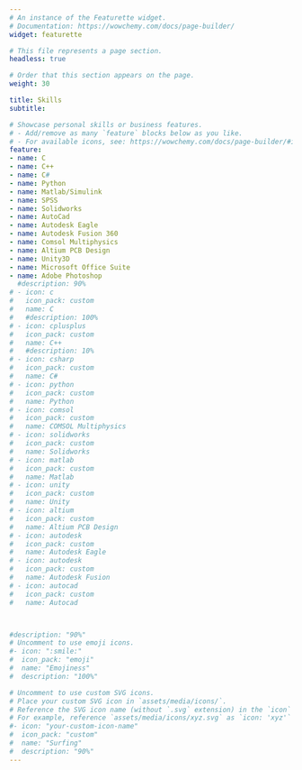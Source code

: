 ```yaml
---
# An instance of the Featurette widget.
# Documentation: https://wowchemy.com/docs/page-builder/
widget: featurette

# This file represents a page section.
headless: true

# Order that this section appears on the page.
weight: 30

title: Skills
subtitle:

# Showcase personal skills or business features.
# - Add/remove as many `feature` blocks below as you like.
# - For available icons, see: https://wowchemy.com/docs/page-builder/#icons
feature:
- name: C
- name: C++
- name: C#
- name: Python
- name: Matlab/Simulink
- name: SPSS
- name: Solidworks
- name: AutoCad
- name: Autodesk Eagle
- name: Autodesk Fusion 360
- name: Comsol Multiphysics
- name: Altium PCB Design
- name: Unity3D
- name: Microsoft Office Suite
- name: Adobe Photoshop
  #description: 90%
# - icon: c
#   icon_pack: custom
#   name: C
#   #description: 100%
# - icon: cplusplus
#   icon_pack: custom
#   name: C++
#   #description: 10%
# - icon: csharp
#   icon_pack: custom
#   name: C#
# - icon: python
#   icon_pack: custom
#   name: Python
# - icon: comsol
#   icon_pack: custom
#   name: COMSOL Multiphysics
# - icon: solidworks
#   icon_pack: custom
#   name: Solidworks
# - icon: matlab
#   icon_pack: custom
#   name: Matlab
# - icon: unity
#   icon_pack: custom
#   name: Unity
# - icon: altium
#   icon_pack: custom
#   name: Altium PCB Design
# - icon: autodesk
#   icon_pack: custom
#   name: Autodesk Eagle
# - icon: autodesk
#   icon_pack: custom
#   name: Autodesk Fusion
# - icon: autocad
#   icon_pack: custom
#   name: Autocad



#description: "90%"
# Uncomment to use emoji icons.
#- icon: ":smile:"
#  icon_pack: "emoji"
#  name: "Emojiness"
#  description: "100%"  

# Uncomment to use custom SVG icons.
# Place your custom SVG icon in `assets/media/icons/`.
# Reference the SVG icon name (without `.svg` extension) in the `icon` field.
# For example, reference `assets/media/icons/xyz.svg` as `icon: 'xyz'`
#- icon: "your-custom-icon-name"
#  icon_pack: "custom"
#  name: "Surfing"
#  description: "90%"
---
```


